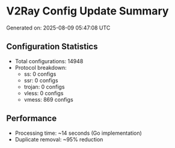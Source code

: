 # V2Ray Config Update Summary
Generated on: 2025-08-09 05:47:08 UTC

## Configuration Statistics
- Total configurations: 14948
- Protocol breakdown:
  - ss: 0 configs
  - ssr: 0 configs
  - trojan: 0 configs
  - vless: 0 configs
  - vmess: 869 configs

## Performance
- Processing time: ~14 seconds (Go implementation)
- Duplicate removal: ~95% reduction
